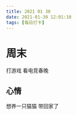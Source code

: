 ```yaml
---
title: 2021 01 30
date: 2021-01-30 12:01:10
tags: [每日打卡]
---
```

# 周末
打游戏 看电竞春晚 
## 心情
想养一只猫猫 带回家了


